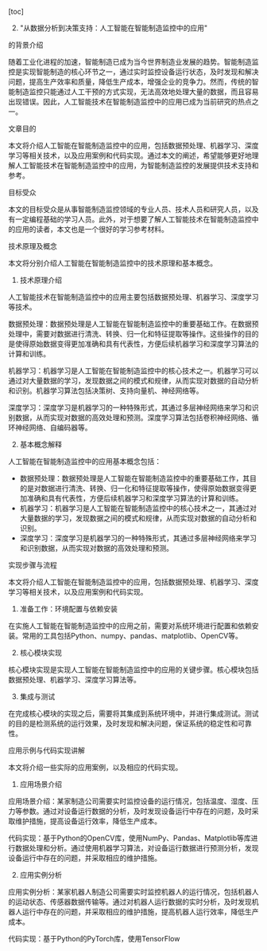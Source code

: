 
[toc]                    
                
                
2. "从数据分析到决策支持：人工智能在智能制造监控中的应用"

的背景介绍

随着工业化进程的加速，智能制造已成为当今世界制造业发展的趋势。智能制造监控是实现智能制造的核心环节之一，通过实时监控设备运行状态，及时发现和解决问题，提高生产效率和质量，降低生产成本，增强企业的竞争力。然而，传统的智能制造监控只能通过人工干预的方式实现，无法高效地处理大量的数据，而且容易出现错误。因此，人工智能技术在智能制造监控中的应用已成为当前研究的热点之一。

文章目的

本文将介绍人工智能在智能制造监控中的应用，包括数据预处理、机器学习、深度学习等相关技术，以及应用案例和代码实现。通过本文的阐述，希望能够更好地理解人工智能技术在智能制造监控中的应用，为智能制造监控的发展提供技术支持和参考。

目标受众

本文的目标受众是从事智能制造监控领域的专业人员、技术人员和研究人员，以及有一定编程基础的学习人员。此外，对于想要了解人工智能技术在智能制造监控中的应用的读者，本文也是一个很好的学习参考材料。

技术原理及概念

本文将分别介绍人工智能在智能制造监控中的技术原理和基本概念。

1. 技术原理介绍

人工智能技术在智能制造监控中的应用主要包括数据预处理、机器学习、深度学习等技术。

数据预处理：数据预处理是人工智能在智能制造监控中的重要基础工作。在数据预处理中，需要对数据进行清洗、转换、归一化和特征提取等操作。这些操作的目的是使得原始数据变得更加准确和具有代表性，方便后续机器学习和深度学习算法的计算和训练。

机器学习：机器学习是人工智能在智能制造监控中的核心技术之一。机器学习可以通过对大量数据的学习，发现数据之间的模式和规律，从而实现对数据的自动分析和识别。机器学习算法包括决策树、支持向量机、神经网络等。

深度学习：深度学习是机器学习的一种特殊形式，其通过多层神经网络来学习和识别数据，从而实现对数据的高效处理和预测。深度学习算法包括卷积神经网络、循环神经网络、自编码器等。

2. 基本概念解释

人工智能在智能制造监控中的应用基本概念包括：

* 数据预处理：数据预处理是人工智能在智能制造监控中的重要基础工作，其目的是对数据进行清洗、转换、归一化和特征提取等操作，使得原始数据变得更加准确和具有代表性，方便后续机器学习和深度学习算法的计算和训练。
* 机器学习：机器学习是人工智能在智能制造监控中的核心技术之一，其通过对大量数据的学习，发现数据之间的模式和规律，从而实现对数据的自动分析和识别。
* 深度学习：深度学习是机器学习的一种特殊形式，其通过多层神经网络来学习和识别数据，从而实现对数据的高效处理和预测。

实现步骤与流程

本文将介绍人工智能在智能制造监控中的应用，包括数据预处理、机器学习、深度学习等相关技术，以及应用案例和代码实现。

1. 准备工作：环境配置与依赖安装

在实施人工智能在智能制造监控中的应用之前，需要对系统环境进行配置和依赖安装。常用的工具包括Python、numpy、pandas、matplotlib、OpenCV等。

2. 核心模块实现

核心模块实现是实现人工智能在智能制造监控中的应用的关键步骤。核心模块包括数据预处理、机器学习、深度学习算法等。

3. 集成与测试

在完成核心模块的实现之后，需要将其集成到系统环境中，并进行集成测试。测试的目的是检测系统的运行效果，及时发现和解决问题，保证系统的稳定性和可靠性。

应用示例与代码实现讲解

本文将介绍一些实际的应用案例，以及相应的代码实现。

1. 应用场景介绍

应用场景介绍：某家制造公司需要实时监控设备的运行情况，包括温度、湿度、压力等参数。通过对设备运行数据的分析，及时发现设备运行中存在的问题，及时采取维护措施，提高设备运行效率，降低生产成本。

代码实现：基于Python的OpenCV库，使用NumPy、Pandas、Matplotlib等库进行数据处理和分析。通过使用机器学习算法，对设备运行数据进行预测分析，发现设备运行中存在的问题，并采取相应的维护措施。

2. 应用实例分析

应用实例分析：某家机器人制造公司需要实时监控机器人的运行情况，包括机器人的运动状态、传感器数据传输等。通过对机器人运行数据的实时分析，及时发现机器人运行中存在的问题，并采取相应的维护措施，提高机器人运行效率，降低生产成本。

代码实现：基于Python的PyTorch库，使用TensorFlow

